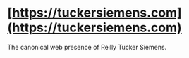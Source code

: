 # [https://tuckersiemens.com](https://tuckersiemens.com)

The canonical web presence of Reilly Tucker Siemens.
